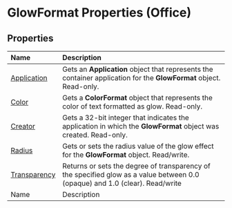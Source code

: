 
# GlowFormat Properties (Office)

## Properties



|**Name**|**Description**|
|:-----|:-----|
| [Application](561823d4-9b41-b9ca-71f4-ccb2a12e3ce9.md)|Gets an  **Application** object that represents the container application for the **GlowFormat** object. Read-only.|
| [Color](a25f8237-7a2a-db91-0989-737720a2c052.md)|Gets a  **ColorFormat** object that represents the color of text formatted as glow. Read-only.|
| [Creator](09e9dd6a-23ab-0cef-6c9c-a28b637faac9.md)|Gets a 32-bit integer that indicates the application in which the  **GlowFormat** object was created. Read-only.|
| [Radius](3609b6c7-656f-2d69-ef5d-86cfd94605af.md)|Gets or sets the radius value of the glow effect for the  **GlowFormat** object. Read/write.|
| [Transparency](708b5fcf-aaca-8968-9a12-1b3b53f5cb86.md)|Returns or sets the degree of transparency of the specified glow as a value between 0.0 (opaque) and 1.0 (clear). Read/write|
|Name|Description|

